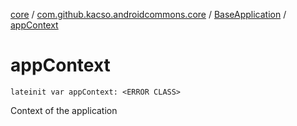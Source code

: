 [core](../../index.md) / [com.github.kacso.androidcommons.core](../index.md) / [BaseApplication](index.md) / [appContext](.)

# appContext

`lateinit var appContext: <ERROR CLASS>`

Context of the application


